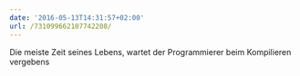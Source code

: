 ```yaml
---
date: '2016-05-13T14:31:57+02:00'
url: /731099662107742208/
---
```

Die meiste Zeit seines Lebens,
wartet der Programmierer beim Kompilieren vergebens
